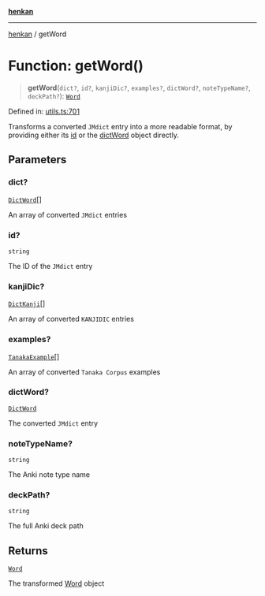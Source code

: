 [**henkan**](../README.md)

***

[henkan](../README.md) / getWord

# Function: getWord()

> **getWord**(`dict?`, `id?`, `kanjiDic?`, `examples?`, `dictWord?`, `noteTypeName?`, `deckPath?`): [`Word`](../interfaces/Word.md)

Defined in: [utils.ts:701](https://github.com/Ronokof/Henkan/blob/a8409ff59a4d15090def2ea20c6de370a8a9f4b3/src/utils.ts#L701)

Transforms a converted `JMdict` entry into a more readable format, by providing either its [id](#getword) or the [dictWord](#getword) object directly.

## Parameters

### dict?

[`DictWord`](../interfaces/DictWord.md)[]

An array of converted `JMdict` entries

### id?

`string`

The ID of the `JMdict` entry

### kanjiDic?

[`DictKanji`](../interfaces/DictKanji.md)[]

An array of converted `KANJIDIC` entries

### examples?

[`TanakaExample`](../interfaces/TanakaExample.md)[]

An array of converted `Tanaka Corpus` examples

### dictWord?

[`DictWord`](../interfaces/DictWord.md)

The converted `JMdict` entry

### noteTypeName?

`string`

The Anki note type name

### deckPath?

`string`

The full Anki deck path

## Returns

[`Word`](../interfaces/Word.md)

The transformed [Word](../interfaces/Word.md) object

